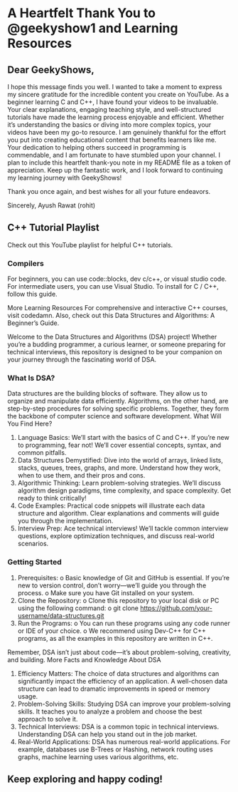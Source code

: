 # A Heartfelt Thank You to @geekyshow1 and Learning Resources


## Dear GeekyShows,

I hope this message finds you well. I wanted to take a moment to express my sincere gratitude for the incredible content you create on YouTube. As a beginner learning C and C++, I have found your videos to be invaluable.
Your clear explanations, engaging teaching style, and well-structured tutorials have made the learning process enjoyable and efficient. Whether it’s understanding the basics or diving into more complex topics, your videos have been my go-to resource.
I am genuinely thankful for the effort you put into creating educational content that benefits learners like me. Your dedication to helping others succeed in programming is commendable, and I am fortunate to have stumbled upon your channel.
I plan to include this heartfelt thank-you note in my README file as a token of appreciation. Keep up the fantastic work, and I look forward to continuing my learning journey with GeekyShows!


Thank you once again, and best wishes for all your future endeavors.


Sincerely, Ayush Rawat (rohit)


## C++ Tutorial Playlist

Check out this YouTube playlist for helpful C++ tutorials.


### Compilers

For beginners, you can use code::blocks, dev c/c++, or visual studio code. For intermediate users, you can use Visual Studio. To install for C / C++, follow this guide.

More Learning Resources
For comprehensive and interactive C++ courses, visit codedamn. Also, check out this Data Structures and Algorithms: A Beginner’s Guide.


Welcome to the Data Structures and Algorithms (DSA) project! Whether you’re a budding programmer, a curious learner, or someone preparing for technical interviews, this repository is designed to be your companion on your journey through the fascinating world of DSA.


### What Is DSA?
Data structures are the building blocks of software. They allow us to organize and manipulate data efficiently. Algorithms, on the other hand, are step-by-step procedures for solving specific problems. Together, they form the backbone of computer science and software development.
What Will You Find Here?
1.	Language Basics: We’ll start with the basics of C and C++. If you’re new to programming, fear not! We’ll cover essential concepts, syntax, and common pitfalls.
2.	Data Structures Demystified: Dive into the world of arrays, linked lists, stacks, queues, trees, graphs, and more. Understand how they work, when to use them, and their pros and cons.
3.	Algorithmic Thinking: Learn problem-solving strategies. We’ll discuss algorithm design paradigms, time complexity, and space complexity. Get ready to think critically!
4.	Code Examples: Practical code snippets will illustrate each data structure and algorithm. Clear explanations and comments will guide you through the implementation.
5.	Interview Prep: Ace technical interviews! We’ll tackle common interview questions, explore optimization techniques, and discuss real-world scenarios.


### Getting Started
1.	Prerequisites:
o	Basic knowledge of Git and GitHub is essential. If you’re new to version control, don’t worry—we’ll guide you through the process.
o	Make sure you have Git installed on your system.
2.	Clone the Repository:
o	Clone this repository to your local disk or PC using the following command:
o	git clone https://github.com/your-username/data-structures.git
3.	Run the Programs:
o	You can run these programs using any code runner or IDE of your choice.
o	We recommend using Dev-C++ for C++ programs, as all the examples in this repository are written in C++.


Remember, DSA isn’t just about code—it’s about problem-solving, creativity, and building.
More Facts and Knowledge About DSA
1.	Efficiency Matters: The choice of data structures and algorithms can significantly impact the efficiency of an application. A well-chosen data structure can lead to dramatic improvements in speed or memory usage.
2.	Problem-Solving Skills: Studying DSA can improve your problem-solving skills. It teaches you to analyze a problem and choose the best approach to solve it.
3.	Technical Interviews: DSA is a common topic in technical interviews. Understanding DSA can help you stand out in the job market.
4.	Real-World Applications: DSA has numerous real-world applications. For example, databases use B-Trees or Hashing, network routing uses graphs, machine learning uses various algorithms, etc.


## Keep exploring and happy coding!

